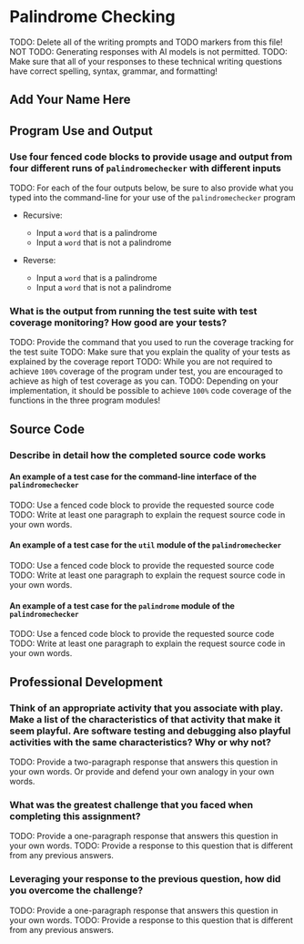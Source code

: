 # Palindrome Checking

TODO: Delete all of the writing prompts and TODO markers from this file!
NOT TODO: Generating responses with AI models is not permitted.
TODO: Make sure that all of your responses to these technical writing questions
      have correct spelling, syntax, grammar, and formatting!

## Add Your Name Here

## Program Use and Output

### Use four fenced code blocks to provide usage and output from four different runs of `palindromechecker` with different inputs

TODO: For each of the four outputs below, be sure to also provide what you
typed into the command-line for your use of the `palindromechecker` program

- Recursive:
  - Input a `word` that is a palindrome
  - Input a `word` that is not a palindrome

- Reverse:
  - Input a `word` that is a palindrome
  - Input a `word` that is not a palindrome

### What is the output from running the test suite with test coverage monitoring? How good are your tests?

TODO: Provide the command that you used to run the coverage tracking for the test suite
TODO: Make sure that you explain the quality of your tests as explained by the coverage report
TODO: While you are not required to achieve `100%` coverage of the program under test,
      you are encouraged to achieve as high of test coverage as you can.
TODO: Depending on your implementation, it should be possible to achieve `100%`
      code coverage of the functions in the three program modules!

## Source Code

### Describe in detail how the completed source code works

#### An example of a test case for the command-line interface of the `palindromechecker`

TODO: Use a fenced code block to provide the requested source code
TODO: Write at least one paragraph to explain the request source code
in your own words.

#### An example of a test case for the `util` module of the `palindromechecker`

TODO: Use a fenced code block to provide the requested source code
TODO: Write at least one paragraph to explain the request source code
in your own words.

#### An example of a test case for the `palindrome` module of the `palindromechecker`

TODO: Use a fenced code block to provide the requested source code
TODO: Write at least one paragraph to explain the request source code
in your own words.

## Professional Development

### Think of an appropriate activity that you associate with play. Make a list of the characteristics of that activity that make it seem playful. Are software testing and debugging also playful activities with the same characteristics? Why or why not?

TODO: Provide a two-paragraph response that answers this question in your own words. Or provide and defend your own analogy in your own words.

### What was the greatest challenge that you faced when completing this assignment?

TODO: Provide a one-paragraph response that answers this question in your own words.
TODO: Provide a response to this question that is different from any previous answers.

### Leveraging your response to the previous question, how did you overcome the challenge?

TODO: Provide a one-paragraph response that answers this question in your own words.
TODO: Provide a response to this question that is different from any previous answers.
